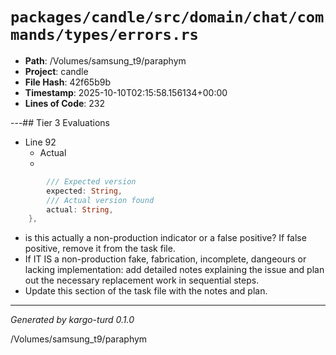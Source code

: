 # `packages/candle/src/domain/chat/commands/types/errors.rs`

- **Path**: /Volumes/samsung_t9/paraphym
- **Project**: candle
- **File Hash**: 42f65b9b  
- **Timestamp**: 2025-10-10T02:15:58.156134+00:00  
- **Lines of Code**: 232

---## Tier 3 Evaluations


- Line 92
  - Actual
  - 

```rust
        /// Expected version
        expected: String,
        /// Actual version found
        actual: String,
    },
```

- is this actually a non-production indicator or a false positive? If false positive, remove it from the task file.
- If IT IS a non-production fake, fabrication, incomplete, dangeours or lacking implementation: add detailed notes explaining the issue and plan out the necessary replacement work in sequential steps. 
- Update this section of the task file with the notes and plan.

---

*Generated by kargo-turd 0.1.0*

/Volumes/samsung_t9/paraphym